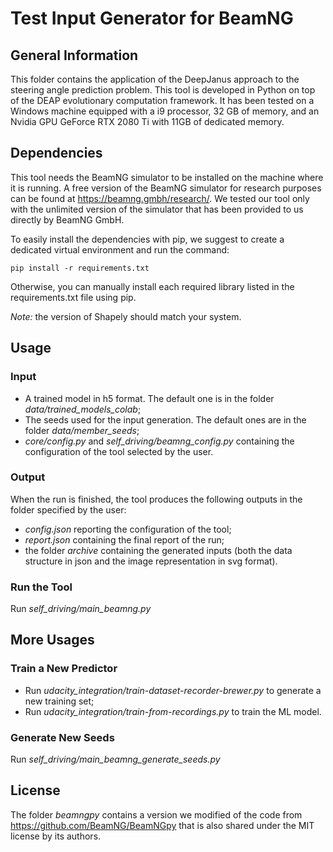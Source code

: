 # Test Input Generator for BeamNG #

## General Information ##
This folder contains the application of the DeepJanus approach to the steering angle prediction problem.
This tool is developed in Python on top of the DEAP evolutionary computation framework. It has been tested on a Windows machine equipped with a i9 processor, 32 GB of memory, and an Nvidia GPU GeForce RTX 2080 Ti with 11GB of dedicated memory.

## Dependencies ##

This tool needs the BeamNG simulator to be installed on the machine where it is running. 
A free version of the BeamNG simulator for research purposes can be found at https://beamng.gmbh/research/. 
We tested our tool only with the unlimited version of the simulator that has been provided to us directly by BeamNG GmbH.

To easily install the dependencies with pip, we suggest to create a dedicated virtual environment and run the command:

```pip install -r requirements.txt```

Otherwise, you can manually install each required library listed in the requirements.txt file using pip.

_Note:_ the version of Shapely should match your system.

## Usage ##

### Input ###

* A trained model in h5 format. The default one is in the folder _data/trained_models_colab_;
* The seeds used for the input generation. The default ones are in the folder _data/member_seeds_;
* _core/config.py_ and _self_driving/beamng_config.py_ containing the configuration of the tool selected by the user.

### Output ###
When the run is finished, the tool produces the following outputs in the folder specified by the user:
* _config.json_ reporting the configuration of the tool;
* _report.json_ containing the final report of the run;
* the folder _archive_ containing the generated inputs (both the data structure in json and the image representation in svg format).

### Run the Tool ###
Run _self_driving/main_beamng.py_

## More Usages ##

### Train a New Predictor ###

* Run _udacity_integration/train-dataset-recorder-brewer.py_  to generate a new training set;
* Run _udacity_integration/train-from-recordings.py_  to train the ML model.

### Generate New Seeds ###

Run _self_driving/main_beamng_generate_seeds.py_

## License ##
The folder _beamngpy_ contains a version we modified of the code from https://github.com/BeamNG/BeamNGpy that is also shared under the MIT license by its authors.
